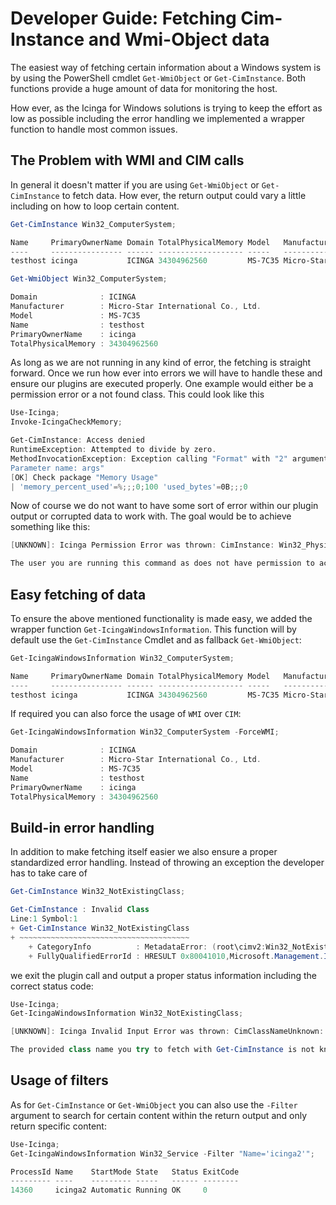 # Developer Guide: Fetching Cim-Instance and Wmi-Object data

The easiest way of fetching certain information about a Windows system is by using the PowerShell cmdlet `Get-WmiObject` or `Get-CimInstance`. Both functions provide a huge amount of data for monitoring the host.

How ever, as the Icinga for Windows solutions is trying to keep the effort as low as possible including the error handling we implemented a wrapper function to handle most common issues.

## The Problem with WMI and CIM calls

In general it doesn't matter if you are using `Get-WmiObject` or `Get-CimInstance` to fetch data. How ever, the return output could vary a little including on how to loop certain content.

```powershell
Get-CimInstance Win32_ComputerSystem;

Name     PrimaryOwnerName Domain TotalPhysicalMemory Model   Manufacturer
----     ---------------- ------ ------------------- -----   ------------
testhost icinga           ICINGA 34304962560         MS-7C35 Micro-Star International Co., Ltd.
```

```powershell
Get-WmiObject Win32_ComputerSystem;

Domain              : ICINGA
Manufacturer        : Micro-Star International Co., Ltd.
Model               : MS-7C35
Name                : testhost
PrimaryOwnerName    : icinga
TotalPhysicalMemory : 34304962560
```

As long as we are not running in any kind of error, the fetching is straight forward. Once we run how ever into errors we will have to handle these and ensure our plugins are executed properly. One example would either be a permission error or a not found class. This could look like this

```powershell
Use-Icinga;
Invoke-IcingaCheckMemory;
```

```powershell
Get-CimInstance: Access denied
RuntimeException: Attempted to divide by zero.
MethodInvocationException: Exception calling "Format" with "2" argument(s): "Value cannot be null.
Parameter name: args"
[OK] Check package "Memory Usage"
| 'memory_percent_used'=%;;;0;100 'used_bytes'=0B;;;0
```

Now of course we do not want to have some sort of error within our plugin output or corrupted data to work with. The goal would be to achieve something like this:

```powershell
[UNKNOWN]: Icinga Permission Error was thrown: CimInstance: Win32_PhysicalMemory

The user you are running this command as does not have permission to access the requested Cim-Object. To fix this, please add the user the Agent is running with to the "Remote Management Users" groups and grant access to the WMI branch "root/cimv2" and add the permission "Remote enable".
```

## Easy fetching of data

To ensure the above mentioned functionality is made easy, we added the wrapper function `Get-IcingaWindowsInformation`. This function will by default use the `Get-CimInstance` Cmdlet and as fallback `Get-WmiObject`:

```powershell
Get-IcingaWindowsInformation Win32_ComputerSystem;
```

```powershell
Name     PrimaryOwnerName Domain TotalPhysicalMemory Model   Manufacturer
----     ---------------- ------ ------------------- -----   ------------
testhost icinga           ICINGA 34304962560         MS-7C35 Micro-Star International Co., Ltd.
```

If required you can also force the usage of `WMI` over `CIM`:

```powershell
Get-IcingaWindowsInformation Win32_ComputerSystem -ForceWMI;
```

```powershell
Domain              : ICINGA
Manufacturer        : Micro-Star International Co., Ltd.
Model               : MS-7C35
Name                : testhost
PrimaryOwnerName    : icinga
TotalPhysicalMemory : 34304962560
```

## Build-in error handling

In addition to make fetching itself easier we also ensure a proper standardized error handling. Instead of throwing an exception the developer has to take care of

```powershell
Get-CimInstance Win32_NotExistingClass;

Get-CimInstance : Invalid Class
Line:1 Symbol:1
+ Get-CimInstance Win32_NotExistingClass
+ ~~~~~~~~~~~~~~~~~~~~~~~~~~~~~~~~~~~~~~
    + CategoryInfo          : MetadataError: (root\cimv2:Win32_NotExistingClass:String) [Get-CimInstance], CimException
    + FullyQualifiedErrorId : HRESULT 0x80041010,Microsoft.Management.Infrastructure.CimCmdlets.GetCimInstanceCommand
```

we exit the plugin call and output a proper status information including the correct status code:

```powershell
Use-Icinga;
Get-IcingaWindowsInformation Win32_NotExistingClass;

[UNKNOWN]: Icinga Invalid Input Error was thrown: CimClassNameUnknown: Win32_NotExistingClass

The provided class name you try to fetch with Get-CimInstance is not known on this system.
```

## Usage of filters

As for `Get-CimInstance` or `Get-WmiObject` you can also use the `-Filter` argument to search for certain content within the return output and only return specific content:

```powershell
Use-Icinga;
Get-IcingaWindowsInformation Win32_Service -Filter "Name='icinga2'";

ProcessId Name    StartMode State   Status ExitCode
--------- ----    --------- -----   ------ --------
14360     icinga2 Automatic Running OK     0
```
